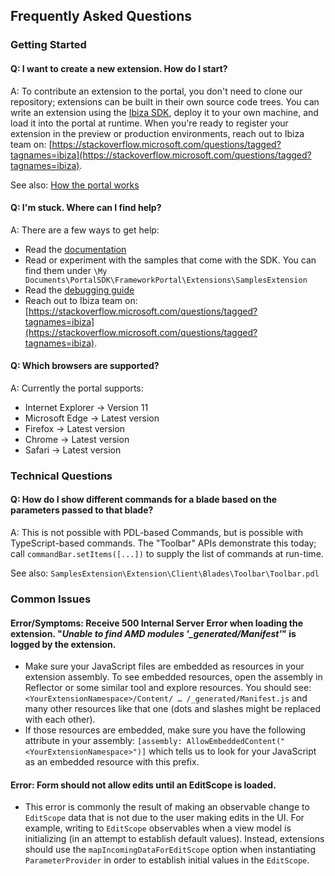 
<a name="frequently-asked-questions"></a>
## Frequently Asked Questions

<a name="frequently-asked-questions-getting-started"></a>
### Getting Started

<a name="frequently-asked-questions-getting-started-q-i-want-to-create-a-new-extension-how-do-i-start"></a>
#### Q: I want to create a new extension. How do I start?

A: To contribute an extension to the portal, you don't need to clone our repository; extensions can be built in their own source code trees.
You can write an extension using the [Ibiza SDK](https://aka.ms/portalfx/docs), deploy it to your own machine, and load it into the portal at runtime.
When you're ready to register your extension in the preview or production environments, reach out to Ibiza team on: [https://stackoverflow.microsoft.com/questions/tagged?tagnames=ibiza](https://stackoverflow.microsoft.com/questions/tagged?tagnames=ibiza).

See also: [How the portal works](portalfx-howitworks.md)

<a name="frequently-asked-questions-getting-started-q-i-m-stuck-where-can-i-find-help"></a>
#### Q: I&#39;m stuck. Where can I find help?

A: There are a few ways to get help:

* Read the [documentation](https://auxdocs.azurewebsites.net/)
* Read or experiment with the samples that come with the SDK. You can find them under `\My Documents\PortalSDK\FrameworkPortal\Extensions\SamplesExtension`
* Read the [debugging guide](portalfx-debugging.md)
* Reach out to Ibiza team on: [https://stackoverflow.microsoft.com/questions/tagged?tagnames=ibiza](https://stackoverflow.microsoft.com/questions/tagged?tagnames=ibiza).

<a name="frequently-asked-questions-getting-started-q-which-browsers-are-supported"></a>
#### Q: Which browsers are supported?

A: Currently the portal supports:

* Internet Explorer -> Version 11
* Microsoft Edge -> Latest version
* Firefox -> Latest version
* Chrome -> Latest version
* Safari -> Latest version

<a name="frequently-asked-questions-technical-questions"></a>
### Technical Questions

<a name="frequently-asked-questions-technical-questions-q-how-do-i-show-different-commands-for-a-blade-based-on-the-parameters-passed-to-that-blade"></a>
#### Q: How do I show different commands for a blade based on the parameters passed to that blade?

A: This is not possible with PDL-based Commands, but is possible with TypeScript-based commands.
The "Toolbar" APIs demonstrate this today; call `commandBar.setItems([...])` to supply the list of commands at run-time.

See also: `SamplesExtension\Extension\Client\Blades\Toolbar\Toolbar.pdl`

<a name="frequently-asked-questions-common-issues"></a>
### Common Issues

<a name="frequently-asked-questions-common-issues-error-symptoms-receive-500-internal-server-error-when-loading-the-extension-unable-to-find-amd-modules-_generated-manifest-is-logged-by-the-extension"></a>
#### Error/Symptoms: Receive 500 Internal Server Error when loading the extension. &quot;<em>Unable to find AMD modules &#39;_generated/Manifest&#39;</em>&quot; is logged by the extension.

* Make sure your JavaScript files are embedded as resources in your extension assembly. To see embedded resources, open the assembly in Reflector or some similar tool and explore resources. You should see:
  `<YourExtensionNamespace>/Content/ … /_generated/Manifest.js` and many other resources like that one (dots and slashes might be replaced with each other).
* If those resources are embedded, make sure you have the following attribute in your assembly:
  `[assembly: AllowEmbeddedContent("<YourExtensionNamespace>")]` which tells us to look for your JavaScript as an embedded resource with this prefix.

<a name="frequently-asked-questions-common-issues-error-form-should-not-allow-edits-until-an-editscope-is-loaded"></a>
#### Error: Form should not allow edits until an EditScope is loaded.

* This error is commonly the result of making an observable change to `EditScope` data that is not due to the user making edits in the UI.
  For example, writing to `EditScope` observables when a view model is initializing (in an attempt to establish default values).
  Instead, extensions should use the `mapIncomingDataForEditScope` option when instantiating `ParameterProvider` in order to establish initial values in the `EditScope`.
